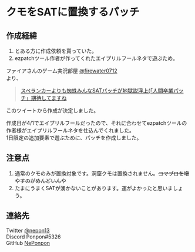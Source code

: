 # クモをSATに置換するパッチ

## 作成経緯
1. とある方に作成依頼を貰っていた。  
1. ezpatchツール作者が作ってくれたエイプリルフールネタで遊ぶため。  

ファイアさんのゲーム実況部屋  [@firewater0712](https://twitter.com/firewater0712?s=20])  
より、
> [スペランカーよりも蜘蛛みんなSATパッチが地獄説浮上(「人間卒業パッチ」期待してますね](https://twitter.com/firewater0712/status/1375074589139607553?s=20)  

このツイートから作成が決定しました。  

作成日が4/1でエイプリルフールだったので、それに合わせてezpatchツールの作者様がエイプリルフールネタを仕込んでくれました。  
1日限定の追加要素で遊ぶために、パッチを作成しました。  

## 注意点
1. 通常のクモのみが置換対象です。洞窟クモは置換されません。~~コマブロを増やすのがめんどいんや~~  
2. たまにうまくSATが湧かないことがあります。運がよかったと思いましょう。

## 連絡先

Twitter [@nepon13](https://twitter.com/nepon13)  
Discord Ponpon#5326  
GitHub [NePonpon](https://github.com/NePonpon)  